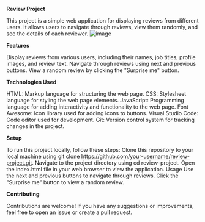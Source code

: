
**Review Project**

This project is a simple web application for displaying reviews from different users. It allows users to navigate through reviews, view them randomly, and see the details of each reviewer.
![image](https://github.com/PoojaGadara/Review-Javascript-Project-/assets/100752133/0bc8f62a-ab56-4b71-b8ad-fd38e0b8f0f7)

**Features**

Display reviews from various users, including their names, job titles, profile images, and review text.
Navigate through reviews using next and previous buttons.
View a random review by clicking the "Surprise me" button.

**Technologies Used**

HTML: Markup language for structuring the web page.
CSS: Stylesheet language for styling the web page elements.
JavaScript: Programming language for adding interactivity and functionality to the web page.
Font Awesome: Icon library used for adding icons to buttons.
Visual Studio Code: Code editor used for development.
Git: Version control system for tracking changes in the project.

**Setup**

To run this project locally, follow these steps:
Clone this repository to your local machine using git clone https://github.com/your-username/review-project.git.
Navigate to the project directory using cd review-project.
Open the index.html file in your web browser to view the application.
Usage
Use the next and previous buttons to navigate through reviews.
Click the "Surprise me" button to view a random review.

**Contributing**

Contributions are welcome! If you have any suggestions or improvements, feel free to open an issue or create a pull request.
